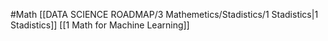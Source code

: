#Math 
[[DATA SCIENCE ROADMAP/3 Mathemetics/Stadistics/1 Stadistics|1 Stadistics]]
[[1 Math for Machine Learning]]
